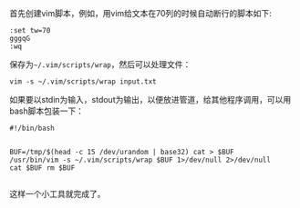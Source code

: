 <p>首先创建vim脚本，例如，用vim给文本在70列的时候自动断行的脚本如下:</p>
<pre><code>:set tw=70
gggqG
:wq</code></pre>
<p>保存为<code>~/.vim/scripts/wrap</code>，然后可以处理文件：</p>
<pre><code>vim -s ~/.vim/scripts/wrap input.txt</code></pre>
<p>如果要以stdin为输入，stdout为输出，以便放进管道，给其他程序调用，可以用bash脚本包装一下：</p>
<pre><code>#!/bin/bash

BUF=/tmp/$(head -c 15 /dev/urandom | base32)
cat &gt; $BUF
/usr/bin/vim -s ~/.vim/scripts/wrap $BUF 1&gt;/dev/null 2&gt;/dev/null
cat $BUF
rm $BUF</code></pre>
<p>这样一个小工具就完成了。</p>
